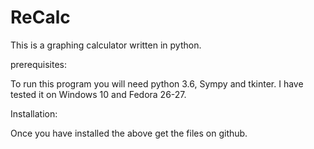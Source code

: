 # ReCalc
This is a graphing calculator written in python.

prerequisites:

To run this program you will need python 3.6, Sympy and tkinter.
I have tested it on Windows 10 and Fedora 26-27.

Installation:

Once you have installed the above get the files on github.

